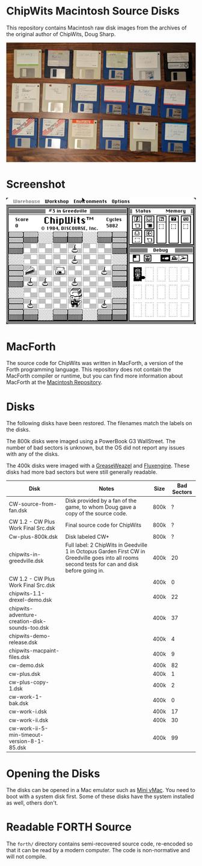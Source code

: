 # ChipWits Macintosh Source Disks

This repository contains Macintosh raw disk images from the archives
of the original author of ChipWits, Doug Sharp.

![Mac ChipWits Disks](docs/mac-chipwits-disks.jpg)

# Screenshot

![Mac ChipWits Screenshot](docs/mac-chipwits.png)

# MacForth

The source code for ChipWits was written in MacForth, a version of the Forth programming language.
This repository does not contain the MacForth compiler or runtime, but you can find more information
about MacForth at the [Macintosh Repository](https://www.macintoshrepository.org/49896-macforth-plus).

# Disks

The following disks have been restored. The filenames match the
labels on the disks.

The 800k disks were imaged using a PowerBook G3 WallStreet. The number of bad sectors is unknown,
but the OS did not report any issues with any of the disks.

The 400k disks were imaged with a [GreaseWeazel](https://decromancer.ca/greaseweazle/) and
[Fluxengine](https://cowlark.com/fluxengine/index.html). These disks had more bad sectors but
were still generally readable.

| Disk                                            | Notes                                                                                                                                             | Size | Bad Sectors |
|-------------------------------------------------|---------------------------------------------------------------------------------------------------------------------------------------------------|------|-------------|
| CW-source-from-fan.dsk                          | Disk provided by a fan of the game, to whom Doug gave a copy of the source code.                                                                  | 800k | ?           |
| CW 1.2 - CW Plus Work Final Src.dsk             | Final source code for ChipWits                                                                                                                    | 800k | ?           |
| Cw-plus-800k.dsk                                | Disk labeled CW+                                                                                                                                  | 800k | ?           |
| chipwits-in-greedville.dsk                      | Full label: 2 ChipWits in Geedville 1 in Octopus Garden First CW in Greedville goes into all rooms second tests for can and disk before going in. | 400k | 20          |
| CW 1.2 - CW Plus Work Final Src.dsk             |                                                                                                                                                   | 400k | 0           |
| chipwits-1.1-drexel-demo.dsk                    |                                                                                                                                                   | 400k | 22          |
| chipwits-adventure-creation-disk-sounds-too.dsk |                                                                                                                                                   | 400k | 37          |
| chipwits-demo-release.dsk                       |                                                                                                                                                   | 400k | 4           |
| chipwits-macpaint-files.dsk                     |                                                                                                                                                   | 400k | 9           |
| cw-demo.dsk                                     |                                                                                                                                                   | 400k | 82          |
| cw-plus.dsk                                     |                                                                                                                                                   | 400k | 1           |
| cw-plus-copy-1.dsk                              |                                                                                                                                                   | 400k | 2           |
| cw-work-1-bak.dsk                               |                                                                                                                                                   | 400k | 0           |
| cw-work-i.dsk                                   |                                                                                                                                                   | 400k | 17          |
| cw-work-ii.dsk                                  |                                                                                                                                                   | 400k | 30          |
| cw-work-ii-5-min-timeout-version-8-1-85.dsk     |                                                                                                                                                   | 400k | 99          |

# Opening the Disks

The disks can be opened in a Mac emulator such as [Mini vMac](https://www.gryphel.com/c/minivmac/).
You need to boot with a system disk first. Some of these disks have the system installed as well, others don't.

# Readable FORTH Source
The `forth/` directory contains semi-recovered source code, re-encoded so that it can be
read by a modern computer. The code is non-normative and will not compile.
